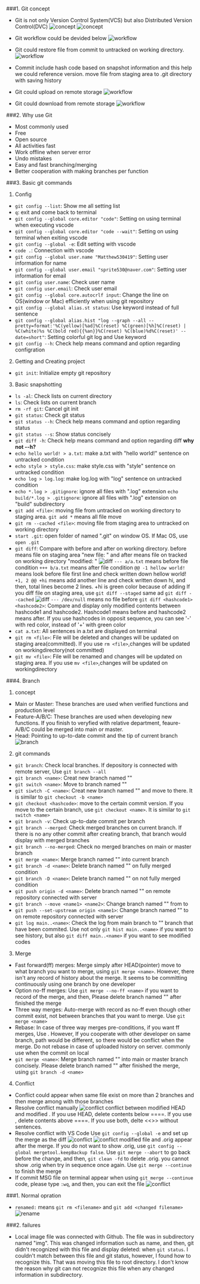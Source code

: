 ###1. Git concept

- Git is not only Version Control System(VCS) but also Distributed Version Control(DVC)
  ![concept](./img/concept.png)
  ![concept](./img/concept1.png)

- Git workflow could be devided below
  ![workflow](./img/workflow.png)

- Git could restore file from commit to untracked on working directory.
  ![workflow](./img/checkout.png)

- Commit include hash code based on snapshot information and this help we could reference version. move file from staging area to .git directory with saving history

- Git could upload on remote storage
  ![workflow](./img/push.png)

- Git could download from remote storage
  ![workflow](./img/pull.png)

###2. Why use Git

- Most commonly used
- Free
- Open source
- All activities fast
- Work offline when server error
- Undo mistakes
- Easy and fast branching/merging
- Better cooperation with making branches per function

###3. Basic git commands

1. Config

- `git config --list`: Show me all setting list
- `q`: exit and come back to terminal
- `git config --global core.editor "code"`: Setting on using terminal when executing vscode
- `git config --global core.editor "code --wait"`: Setting on using terminal when exiting vscode
- `git config --global -e`: Edit setting with vscode
- `code .`: Connection with vscode
- `git config --global user.name "Matthew530419"`: Setting user information for name
- `git config --global user.email "sprite530@naver.com"`: Setting user information for email
- `git config user.name`: Check user name
- `git config user.email`: Check user email
- `git config --global core.autocrlf input`: Change the line on OS(window or Mac) efficiently when using git repository
- `git config --global alias.st status`: Use keyword instead of full sentence
- `git config --global alias.hist "log --graph --all --pretty=format:'%C(yellow)[%ad]%C(reset) %C(green)[%h]%C(reset) | %C(white)%s %C(bold red){{%an}}%C(reset) %C(blue)%d%C(reset)' --date=short"`: Setting colorful git log and Use keyword
- `git config --h`: Check help means command and option regarding configration

2. Getting and Creating project

- `git init`: Initialize empty git repository

3. Basic snapshotting

- `ls -al`: Check lists on current directory
- `ls`: Check lists on current branch
- `rm -rf git`: Cancel git init
- `git status`: Check git status
- `git status --h`: Check help means command and option regarding status
- `git status --s`: Show status concisely
- `git diff -h`: Check help means command and option regarding diff **why not --h?**
- `echo hello world! > a.txt`: make a.txt with "hello world!" sentence on untracked condition
- `echo style > style.css`: make style.css with "style" sentence on untracked condition
- `echo log > log.log`: make log.log with "log" sentence on untracked condition
- `echo *.log > .gitignore`: ignore all files with ".log" extension
  `echo build/*.log > .gitignore`: ignore all files with ".log" extension on "build" subdirectory
- `git add <file>`: moving file from untracked on working directory to staging area. `git add *` means all file move
- `git rm --cached <file>`: moving file from staging area to untracked on working directory
- `start .git`: open folder of named ".git" on window OS. If Mac OS, use `open .git`
- `git diff`: Compare with before and after on working directory. before means file on staging area "new file: " and after means file on tracked on working directory "modified: "
  ![diff](./img/diff.png)
  `--- a/a.txt` means before file condition
  `+++ b/a.txt` means after file condition
  `@@ -1 hellow world!` means look before file first line and check written down hellow world!
  `+1, 2 @@ +hi` means add another line and check written down hi, and then, total lines become 2 lines. +hi is green color because of adding
  If you diff file on staging area, use `git diff --staged` same ad `git diff --cached`
  ![diff](./img/diff1.png)
  `--- /dev/null` means no file before
  `git diff <hashcode1> <hashcode2>`: Compare and display only modified contents between hashcode1 and hashcode2. Hashcode1 means before and hashcode2 means after. If you use hashcodes in opposit sequence, you can see '-' with red color, instead of '+' with green color
- `cat a.txt`: All sentences in a.txt are displayed on terminal
- `git rm <file>`: File will be deleted and changes will be updated on staging area(committed). If you use `rm <file>`,changes will be updated on workingdirectory(not committed)
- `git mv <file>`: File will be renamed and changes will be updated on staging area. If you use `mv <file>`,changes will be updated on workingdirectory

###4. Branch

1. concept

- Main or Master: These branches are used when verified functions and production level
- Feature-A/B/C: These branches are used when developing new functions. If you finish to veryfied with relative department, feaure-A/B/C could be merged into main or master.
- Head: Pointing to up-to-date commit and the tip of current branch
  ![branch](./img/branch-concept.png)

2. git commands

- `git branch`: Check local branches. If depository is connected with remote server, Use `git branch --all`
- `git branch <name>`: Creat new branch named "<name>"
- `git switch <name>`: Move to branch named "<name>"
- `git siwtch -C <name>`: Creat new branch named "<name>" and move to there. It is similar to `git checkout -b <name>`
- `git checkout <hashcode>`: move to the certain commit version. If you move to the certain branch, use `git checkout <name>`. It is similar to `git switch <name>`
- `git branch -v`: Check up-to-date commit per branch
- `git branch --merged`: Check merged branches on current branch. If there is no any other commit after creating branch, that branch would display with merged branches
- `git branch --no-merged`: Check no merged branches on main or master branch
- `git merge <name>`: Merge branch named "<name>" into current branch
- `git branch -d <name>`: Delete branch named "<name>" on fully merged condition
- `git branch -D <name>`: Delete branch named "<name>" on not fully merged condition
- `git push origin -d <name>`: Delete branch named "<name>" on remote repository connected with server
- `git branch --move <name1> <name2>`: Change branch named "<name>" from <name1> to <name2>
- `git push --set-upstream origin <name1>`: Change branch named "<name>" to <name1> on remote repository connected with server
- `git log main..<name>`: Check the log from main branch to "<name>" branch that have been commited. Use not only `git hist main..<name>` if you want to see history, but also `git diff main..<name>` if you want to see modified codes

3. Merge

- Fast forward(ff) merges: Merge simply after HEAD(pointer) move to what branch you want to merge, using `git merge <name>`. However, there isn't any record of history about the merge. It seems to be committing continuously using one branch by one developer
- Option no-ff merges: Use `git merge --no-ff <name>` if you want to record of the merge, and then, Please delete branch named "<name>" after finished the merge
- Three way merges: Auto-merge with record as no-ff even though other commit exist, not between branches that you want to merge. Use `git merge <name>`
- Rebase: In case of three way merges pre-conditions, if you want ff merges, Use . However, If you cooperate with other developer on same branch, path would be different, so there would be conflict when the merge. Do not rebase in case of uploaded history on server. commonly use when the commit on local
- `git merge <name>`: Merge branch named "<name>" into main or master branch concisely. Please delete branch named "<name>" after finished the merge, using `git branch -d <name>`

4. Conflict

- Conflict could appear when same file exist on more than 2 branches and then merge among with those branches
- Resolve conflict manually
  ![conflict](./img/conflict.png)
  conflict between modified HEAD and modified <name>. If you use HEAD, delete contents below ====. If you use <name>, delete contents above ====. If you use both, delte <<<HEAD and >>> <name> without sentences.
- Resolve conflict with VS Code
  Use `git config --global -e` and set up the merge as the diff
  ![conflict](./img/gitconfig.png)
  ![conflict](./img/mergetool.png)
  modified <name> file and <name>.orig appear after the merge. If you do not want to show <name>.orig, use `git config --global mergetool.keepBackup false`. Use `git merge --abort` to go back before the change, and then, `git clean -fd` to delete <name>.orig. you cannot show <name>.orig when try in sequence once again. Use `git merge --continue` to finish the merge
- If commit MSG file on terminal appear when using `git merge --continue` code, please type `:wq`, and then, you can exit the file
  ![conflict](./img/commit-message.png)

###1. Normal opration

- `renamed:` means `git rm <filename>` and `git add <changed filename>`
  ![rename](./img/rename.png)

###2. failures

- Local image file was connected with Github. The file was in subdirectory named "img". This was changed information such as name, and then, git didn't recognized with this file and display deleted: when `git status`.
  I couldn't match between this file and git status, however, I found how to recognize this. That was moving this file to root directory. I don't know the reason why git can not recognize this file when any changed information in subdirectory.
